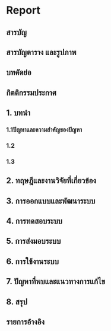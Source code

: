 # Report

## สารบัญ

## สารบัญตาราง และรูปภาพ

## บทคัดย่อ

## กิตติกรรมประกาศ

## 1. บทนำ
### 1.1ปัญหาและความสำคัญของปัญหา
### 1.2
### 1.3
### 
### 
### 

## 2. ทฤษฎีและงานวิจัยที่เกี่ยวข้อง

## 3. การออกแบบและพัฒนาระบบ

## 4. การทดสอบระบบ

## 5. การส่งมอบระบบ

## 6. การใช้งานระบบ

## 7. ปัญหาที่พบและแนวทางการแก้ไข

## 8. สรุป

## รายการอ้างอิง
